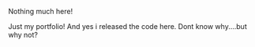 Nothing much here!

Just my portfolio! And yes i released the code here. Dont know why....but why not? 
